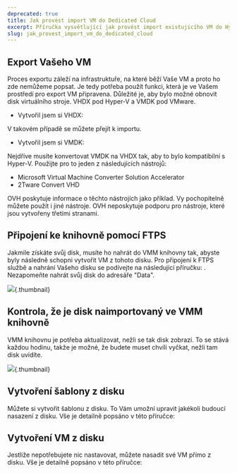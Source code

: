 ```yaml
---
deprecated: true
title: Jak provést import VM do Dedicated Cloud
excerpt: Příručka vysvětlující jak provést import existujícího VM do Hyper-V Dedicated Cloud
slug: jak_provest_import_vm_do_dedicated_cloud
---
```



## Export Vašeho VM
Proces exportu záleží na infrastruktuře, na které běží Vaše VM a proto ho zde nemůžeme popsat. Je tedy potřeba použít funkci, která je ve Vašem prostředí pro export VM připravena. Důležité je, aby bylo možné obnovit disk virtuálního stroje. VHDX pod Hyper-V a VMDK pod VMware.


- Vytvořil jsem si VHDX:

V takovém případě se můžete přejít k importu.


- Vytvořil jsem si VMDK:

Nejdříve musíte konvertovat VMDK na VHDX tak, aby to bylo kompatibilní s Hyper-V. Použijte pro to jeden z následujících nástrojů:

- Microsoft Virtual Machine Converter Solution Accelerator
- 2Tware Convert VHD

OVH poskytuje informace o těchto nástrojích jako příklad. Vy pochopitelně můžete použít i jiné nástroje.
OVH neposkytuje podporu pro nástroje, které jsou vytvořeny třetími stranami.


## Připojení ke knihovně pomocí FTPS
Jakmile získáte svůj disk, musíte ho nahrát do VMM knihovny tak, abyste byly následně schopni vytvořit VM z tohoto disku. Pro připojení k FTPS službě a nahrání Vašeho disku se podívejte na následující příručku:
[]({legacy}1425).
Nezapomeňte nahrát svůj disk do adresáře "Data".

![](images/img_1995.jpg){.thumbnail}


## Kontrola, že je disk naimportovaný ve VMM knihovně
VMM knihovnu je potřeba aktualizovat, nežli se tak disk zobrazí. To se stává každou hodinu, takže je možné, že budete muset chvíli vyčkat, nežli tam disk uvidíte.

![](images/img_1996.jpg){.thumbnail}


## Vytvoření šablony z disku
Můžete si vytvořit šablonu z disku. To Vám umožní upravit jakékoli budoucí nasazení z disku. Vše je detailně popsáno v této příručce: []({legacy}1436)


## Vytvoření VM z disku
Jestliže nepotřebujete nic nastavovat, můžete nasadit své VM přímo z disku. Vše je detailně popsáno v této příručce: []({legacy}1426)

